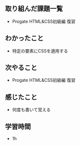## 取り組んだ課題一覧
- Progate HTML&CSS初級編 復習

## わかったこと
- 特定の要素にCSSを適用する

## 次やること
- Progate HTML&CSS初級編 復習

## 感じたこと
- 何度も書いて覚える

## 学習時間
- 1h
